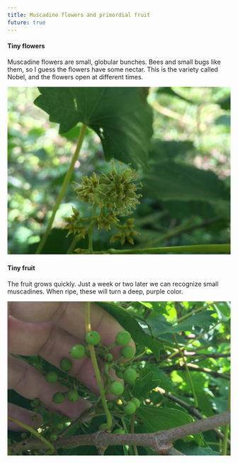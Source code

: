 ```yaml
---
title: Muscadine flowers and primordial fruit
future: true
---
```


#### Tiny flowers

Muscadine flowers are small, globular bunches. Bees and small bugs like them, so I guess the flowers have some nectar. This is the variety called Nobel, and the flowers open at different times. 

![](image/muscadine_flowers_small.jpg)


#### Tiny fruit

The fruit grows quickly. Just a week or two later we can recognize small muscadines. When ripe, these will turn a deep, purple color.

![](image/small_muscadines_small.jpg)
